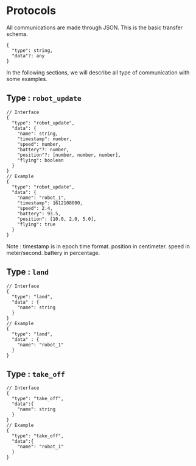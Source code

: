 # Protocols

All communications are made through JSON. This is the basic transfer schema.

```jsonc
{
  "type": string,
  "data"?: any
}
```

In the following sections, we will describe all type of communication with some examples.

## Type : `robot_update`

```jsonc
// Interface
{
  "type": "robot_update", 
  "data": {
    "name": string,
    "timestamp": number,
    "speed": number,
    "battery"?: number,
    "position"?: [number, number, number],
    "flying": boolean
  }
}
// Example
{
  "type": "robot_update", 
  "data": {
    "name": "robot_1",
    "timestamp": 1612108000,
    "speed": 2.4,
    "battery": 93.5,
    "position": [10.0, 2.0, 5.0],
    "flying": true
  }
}
```

Note : timestamp is in epoch time format. position in centimeter. speed in meter/second. battery in percentage.

## Type : `land`

```jsonc
// Interface
{
  "type": "land",
  "data" : {
    "name": string
  }
}
// Example
{
  "type": "land",
  "data" : {
    "name": "robot_1"
  }
}
```

## Type : `take_off`
```jsonc
// Interface
{
  "type": "take_off",
  "data":{
    "name": string
  }
}
// Example
{
  "type": "take_off",
  "data":{
    "name": "robot_1"
  }
}
```
